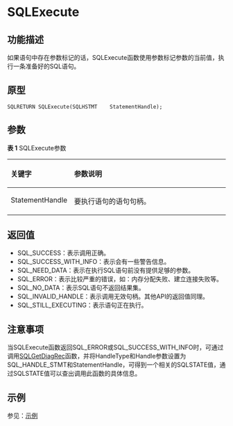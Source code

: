# SQLExecute<a name="ZH-CN_TOPIC_0242371446"></a>

## 功能描述<a name="zh-cn_topic_0238272892_zh-cn_topic_0237120422_zh-cn_topic_0059778182_sab94d410ef5f4a509e8d2881ec7373e7"></a>

如果语句中存在参数标记的话，SQLExecute函数使用参数标记参数的当前值，执行一条准备好的SQL语句。

## 原型<a name="zh-cn_topic_0238272892_zh-cn_topic_0237120422_zh-cn_topic_0059778182_se7599e2d01c7423e9560a92d77e7f485"></a>

```
SQLRETURN SQLExecute(SQLHSTMT    StatementHandle);
```

## 参数<a name="zh-cn_topic_0238272892_zh-cn_topic_0237120422_zh-cn_topic_0059778182_s2f725c8885a54047b1c851581a5cfb20"></a>

**表 1**  SQLExecute参数

<a name="zh-cn_topic_0238272892_zh-cn_topic_0237120422_zh-cn_topic_0059778182_t273b6621863d447d83d4abfa8022d0d8"></a>
<table><thead align="left"><tr id="zh-cn_topic_0238272892_zh-cn_topic_0237120422_zh-cn_topic_0059778182_r307958bad12a44e392db7fbb6af50301"><th class="cellrowborder" valign="top" width="23.580000000000002%" id="mcps1.2.3.1.1"><p id="zh-cn_topic_0238272892_zh-cn_topic_0237120422_zh-cn_topic_0059778182_a2bf3d610f4ba41d3ba42d42367ef7169"><a name="zh-cn_topic_0238272892_zh-cn_topic_0237120422_zh-cn_topic_0059778182_a2bf3d610f4ba41d3ba42d42367ef7169"></a><a name="zh-cn_topic_0238272892_zh-cn_topic_0237120422_zh-cn_topic_0059778182_a2bf3d610f4ba41d3ba42d42367ef7169"></a><strong id="zh-cn_topic_0238272892_zh-cn_topic_0237120422_zh-cn_topic_0059778182_af4475977916c484c958035d7e218a430"><a name="zh-cn_topic_0238272892_zh-cn_topic_0237120422_zh-cn_topic_0059778182_af4475977916c484c958035d7e218a430"></a><a name="zh-cn_topic_0238272892_zh-cn_topic_0237120422_zh-cn_topic_0059778182_af4475977916c484c958035d7e218a430"></a>关键字</strong></p>
</th>
<th class="cellrowborder" valign="top" width="76.42%" id="mcps1.2.3.1.2"><p id="zh-cn_topic_0238272892_zh-cn_topic_0237120422_zh-cn_topic_0059778182_add57a1dc45d74987a5c7310f1484e1fd"><a name="zh-cn_topic_0238272892_zh-cn_topic_0237120422_zh-cn_topic_0059778182_add57a1dc45d74987a5c7310f1484e1fd"></a><a name="zh-cn_topic_0238272892_zh-cn_topic_0237120422_zh-cn_topic_0059778182_add57a1dc45d74987a5c7310f1484e1fd"></a><strong id="zh-cn_topic_0238272892_zh-cn_topic_0237120422_zh-cn_topic_0059778182_zh-cn_topic_0058965164_b410532714330"><a name="zh-cn_topic_0238272892_zh-cn_topic_0237120422_zh-cn_topic_0059778182_zh-cn_topic_0058965164_b410532714330"></a><a name="zh-cn_topic_0238272892_zh-cn_topic_0237120422_zh-cn_topic_0059778182_zh-cn_topic_0058965164_b410532714330"></a>参数说明</strong></p>
</th>
</tr>
</thead>
<tbody><tr id="zh-cn_topic_0238272892_zh-cn_topic_0237120422_zh-cn_topic_0059778182_r1710d254c4ea46a4bb7ff750906e746c"><td class="cellrowborder" valign="top" width="23.580000000000002%" headers="mcps1.2.3.1.1 "><p id="zh-cn_topic_0238272892_zh-cn_topic_0237120422_zh-cn_topic_0059778182_a7c3ace89f78b43a49610f0469c371ee1"><a name="zh-cn_topic_0238272892_zh-cn_topic_0237120422_zh-cn_topic_0059778182_a7c3ace89f78b43a49610f0469c371ee1"></a><a name="zh-cn_topic_0238272892_zh-cn_topic_0237120422_zh-cn_topic_0059778182_a7c3ace89f78b43a49610f0469c371ee1"></a>StatementHandle</p>
</td>
<td class="cellrowborder" valign="top" width="76.42%" headers="mcps1.2.3.1.2 "><p id="zh-cn_topic_0238272892_zh-cn_topic_0237120422_zh-cn_topic_0059778182_a92272c99dc784efebbe3125e4ecf3186"><a name="zh-cn_topic_0238272892_zh-cn_topic_0237120422_zh-cn_topic_0059778182_a92272c99dc784efebbe3125e4ecf3186"></a><a name="zh-cn_topic_0238272892_zh-cn_topic_0237120422_zh-cn_topic_0059778182_a92272c99dc784efebbe3125e4ecf3186"></a>要执行语句的语句句柄。</p>
</td>
</tr>
</tbody>
</table>

## 返回值<a name="zh-cn_topic_0238272892_zh-cn_topic_0237120422_zh-cn_topic_0059778182_s46aaf47ea8e24486b39259cd50dacdf8"></a>

-   SQL\_SUCCESS：表示调用正确。
-   SQL\_SUCCESS\_WITH\_INFO：表示会有一些警告信息。
-   SQL\_NEED\_DATA：表示在执行SQL语句前没有提供足够的参数。
-   SQL\_ERROR：表示比较严重的错误，如：内存分配失败、建立连接失败等。
-   SQL\_NO\_DATA：表示SQL语句不返回结果集。
-   SQL\_INVALID\_HANDLE：表示调用无效句柄。其他API的返回值同理。
-   SQL\_STILL\_EXECUTING：表示语句正在执行。

## 注意事项<a name="zh-cn_topic_0238272892_zh-cn_topic_0237120422_zh-cn_topic_0059778182_sbf798ae1ab814ff5aba587d2df01ad12"></a>

当SQLExecute函数返回SQL\_ERROR或SQL\_SUCCESS\_WITH\_INFO时，可通过调用[SQLGetDiagRec](SQLGetDiagRec.md)函数，并将HandleType和Handle参数设置为SQL\_HANDLE\_STMT和StatementHandle，可得到一个相关的SQLSTATE值，通过SQLSTATE值可以查出调用此函数的具体信息。

## 示例<a name="zh-cn_topic_0238272892_zh-cn_topic_0237120422_zh-cn_topic_0059778182_s224798c3974741f3976659ed7d6de926"></a>

参见：[示例](示例-2.md)

